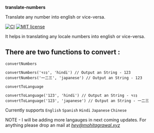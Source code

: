 **translate-numbers**

Translate any number into english or vice-versa.

[![CI](https://github.com/mohitagrawal939/translate-numbers/actions/workflows/ci.yml/badge.svg)](https://github.com/mohitagrawal939/translate-numbers/actions/workflows/ci.yml)
[![MIT license](https://img.shields.io/npm/l/translate-numbers)](./LICENSE)

It helps in translating any locale numbers into english or vice-versa.

## **There are two functions to convert :**

```
convertNumbers

convertNumbers('१२३', 'hindi') // Output an String - 123
convertNumbers('一二三', 'japanese') // Output an String - 123
```

```
convertToLanguage

convertToLanguage('123', 'hindi') // Output an String - १२३
convertToLanguage('123', 'japanese') // Output an String - 一二三
```

Currently supports `English` `Spanish` `Hindi` `Japanese` `Chinese`

NOTE - I will be adding more langauges in next coming updates. For anything please drop an mail at *hey@mohitagrawal.xyz*
